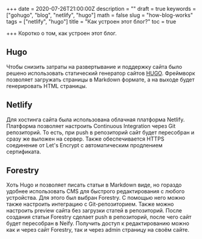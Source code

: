 +++
date = 2020-07-26T21:00:00Z
description = ""
draft = true
keywords = ["gohugo", "blog", "netlify", "hugo"]
math = false
slug = "how-blog-works"
tags = ["netlify", "hugo"]
title = "Как устроен этот блог?"
toc = true

+++
Коротко о том, как устроен этот блог.

## Hugo

Чтобы снизить затраты на развертывание и поддержку сайта было решено использовать статический генератор сайтов [HUGO](https://gohugo.io/ "HUGO"). Фреймворк позволяет загружать страницы в Markdown формате, а на выходе будет генерировать HTML страницы.

## Netlify

Для хостинга сайта была использована облачная платформа Netlify. Платформа позволяет настроить Continuous Integration через Git репозиторий. То есть, при push в репозиторий сайт будет пересобран и сразу же выложен на сервер. Также обеспечивается HTTPS соединение от Let's Encrypt с автоматическим продлением сертификата.

## Forestry

Хоть Hugo и позволяет писать статьи в Markdown виде, но гораздо удобнее использовать CMS для быстрого редактирования с любого устройства. Для этого был выбран Forestry. С помощью него можно также настроить интеграцию с Git-репозиторием. Также можно настроить preview сайта без загрузки статей в репозиторий. После создания статьи Forestry сделает push в репозиторий, после чего сайт будет пересобран в Neify. Получить доступ к редактированию можно как и через сайт Forestry, так и через admin страницу на своём сайте.